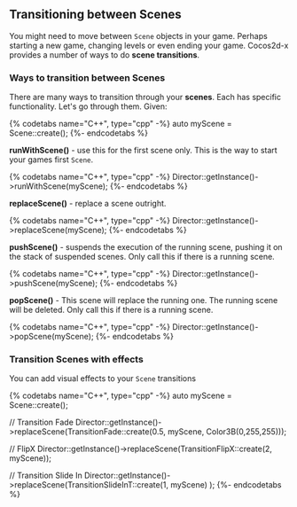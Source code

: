 ## Transitioning between Scenes
You might need to move between `Scene` objects in your game. Perhaps starting a
new game, changing levels or even ending your game. Cocos2d-x provides a number
of ways to do __scene transitions__.

### Ways to transition between Scenes
There are many ways to transition through your __scenes__. Each has specific
functionality. Let's go through them. Given:

{% codetabs name="C++", type="cpp" -%}
auto myScene = Scene::create();
{%- endcodetabs %}

__runWithScene()__ - use this for the first scene only. This is the way to start
your games first `Scene`.

{% codetabs name="C++", type="cpp" -%}
Director::getInstance()->runWithScene(myScene);
{%- endcodetabs %}

__replaceScene()__ - replace a scene outright.

{% codetabs name="C++", type="cpp" -%}
Director::getInstance()->replaceScene(myScene);
{%- endcodetabs %}

__pushScene()__ - suspends the execution of the running scene, pushing it on the
stack of suspended scenes. Only call this if there is a running scene.

{% codetabs name="C++", type="cpp" -%}
Director::getInstance()->pushScene(myScene);
{%- endcodetabs %}

__popScene()__ - This scene will replace the running one. The running scene will
be deleted. Only call this if there is a running scene.

{% codetabs name="C++", type="cpp" -%}
Director::getInstance()->popScene(myScene);
{%- endcodetabs %}

### Transition Scenes with effects
You can add visual effects to your `Scene` transitions

{% codetabs name="C++", type="cpp" -%}
auto myScene = Scene::create();

// Transition Fade
Director::getInstance()->replaceScene(TransitionFade::create(0.5, myScene, Color3B(0,255,255)));

// FlipX
Director::getInstance()->replaceScene(TransitionFlipX::create(2, myScene));

// Transition Slide In
Director::getInstance()->replaceScene(TransitionSlideInT::create(1, myScene) );
{%- endcodetabs %}
